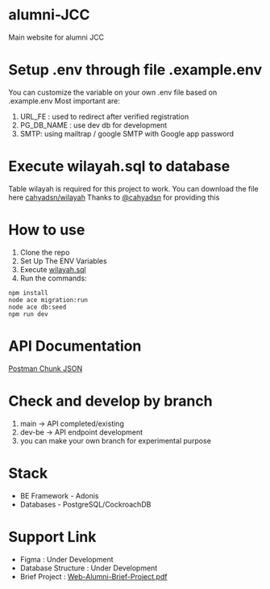 # alumni-JCC
Main website for alumni JCC

# Setup .env through file .example.env
You can customize the variable on your own .env file based on .example.env
Most important are: 
1. URL_FE : used to redirect after verified registration
2. PG_DB_NAME : use dev db for development
3. SMTP: using mailtrap / google SMTP with Google app password

# Execute wilayah.sql to database
Table wilayah is required for this project to work.
You can download the file here [cahyadsn/wilayah](https://github.com/cahyadsn/wilayah/blob/master/db/wilayah.sql)
Thanks to [@cahyadsn](https://github.com/cahyadsn) for providing this

# How to use
1. Clone the repo
2. Set Up The ENV Variables
3. Execute [wilayah.sql](https://github.com/cahyadsn/wilayah/blob/master/db/wilayah.sql)
4. Run the commands:
```
npm install
node ace migration:run
node ace db:seed
npm run dev
```

# API Documentation
[Postman Chunk JSON](https://api.postman.com/collections/10819275-af77b35a-e952-4022-affe-1f79bc04c761?access_key=PMAT-01GWVEG9SKW6C71P51M8M48WZY)

# Check and develop by branch
1. main -> API completed/existing
2. dev-be -> API endpoint development
3. you can make your own branch for experimental purpose

# Stack
- BE Framework - Adonis
- Databases - PostgreSQL/CockroachDB

# Support Link
- Figma : Under Development
- Database Structure : Under Development
- Brief Project : [Web-Alumni-Brief-Project.pdf](https://drive.google.com/file/d/1qMKNTlt5f4aaMQgOg3RVHPKr1p4-pdlZ/view?usp=sharing)
